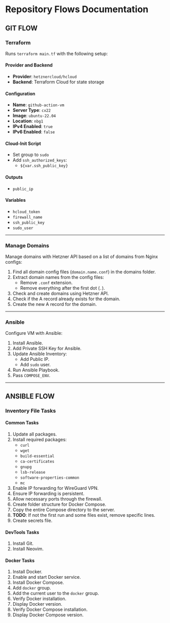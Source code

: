 # Repository Flows Documentation

## GIT FLOW

### Terraform

Runs `terraform main.tf` with the following setup:

#### Provider and Backend
- **Provider**: `hetznercloud/hcloud`
- **Backend**: Terraform Cloud for state storage

#### Configuration
- **Name**: `github-action-vm`
- **Server Type**: `cx22`
- **Image**: `ubuntu-22.04`
- **Location**: `nbg1`
- **IPv4 Enabled**: `true`
- **IPv6 Enabled**: `false`

#### Cloud-Init Script
- Set group to `sudo`
- Add `ssh_authorized_keys`:
  - `${var.ssh_public_key}`

#### Outputs
- `public_ip`

#### Variables
- `hcloud_token`
- `firewall_name`
- `ssh_public_key`
- `sudo_user`

---

### Manage Domains

Manage domains with Hetzner API based on a list of domains from Nginx configs:

1. Find all domain config files (`domain.name.conf`) in the domains folder.
2. Extract domain names from the config files:
    - Remove `.conf` extension.
    - Remove everything after the first dot (`.`).
3. Check and create domains using Hetzner API.
4. Check if the A record already exists for the domain.
5. Create the new A record for the domain.

---

### Ansible

Configure VM with Ansible:

1. Install Ansible.
2. Add Private SSH Key for Ansible.
3. Update Ansible Inventory:
    - Add Public IP.
    - Add `sudo` user.
4. Run Ansible Playbook.
5. Pass `COMPOSE_ENV`.

---

## ANSIBLE FLOW

### Inventory File Tasks

#### Common Tasks
1. Update all packages.
2. Install required packages:
    - `curl`
    - `wget`
    - `build-essential`
    - `ca-certificates`
    - `gnupg`
    - `lsb-release`
    - `software-properties-common`
    - `mc`
3. Enable IP forwarding for WireGuard VPN.
4. Ensure IP forwarding is persistent.
5. Allow necessary ports through the firewall.
6. Create folder structure for Docker Compose.
7. Copy the entire Compose directory to the server.
8. **TODO**: If not the first run and some files exist, remove specific lines.
9. Create secrets file.

#### DevTools Tasks
1. Install Git.
2. Install Neovim.

#### Docker Tasks
1. Install Docker.
2. Enable and start Docker service.
3. Install Docker Compose.
4. Add `docker` group.
5. Add the current user to the `docker` group.
6. Verify Docker installation.
7. Display Docker version.
8. Verify Docker Compose installation.
9. Display Docker Compose version.
